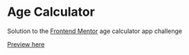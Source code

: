 # Age Calculator
Solution to the [Frontend Mentor](https://www.frontendmentor.io/) age calculator app challenge

[Preview here](https://memetystic.github.io/age-calculator/)
